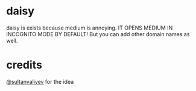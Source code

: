 # daisy

daisy is exists because medium is annoying. IT OPENS MEDIUM IN
INCOGNITO MODE BY DEFAULT! But you can add other domain names 
as well.

# credits

[@sultanvaliyev](https://github.com/sultanvaliyev) for the idea
